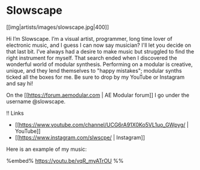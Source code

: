 # Slowscape

[[img|artists/images/slowscape.jpg|400]]

Hi I’m Slowscape. I’m a visual artist, programmer, long time lover of electronic music, and I guess I can now say musician? I'll let you decide on that last bit. I’ve always had a desire to make music but struggled to find the right instrument for myself. That search ended when I discovered the wonderful world of modular synthesis. Performing on a modular is creative, unique, and they lend themselves to "happy mistakes"; modular synths ticked all the boxes for me. Be sure to drop by my YouTube or Instagram and say hi!

On the [[https://forum.aemodular.com | AE Modular forum]] I go under the username @slowscape.

!! Links

* [[https://www.youtube.com/channel/UCG6rA91X0Ko5VL1uo_GWpyg/ | YouTube]]
* [[https://www.instagram.com/slwscpe/ | Instagram]]

Here is an example of my music:

%embed% https://youtu.be/vqR_myATrOU %%
